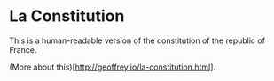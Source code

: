 # La Constitution

This is a human-readable version of the constitution of the republic of France.

(More about this)[http://geoffrey.io/la-constitution.html].